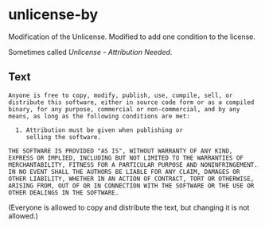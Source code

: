# unlicense-by
Modification of the Unlicense. Modified to add one condition to the license.

Sometimes called *Unlicense - Attribution Needed*.

## Text
```
Anyone is free to copy, modify, publish, use, compile, sell, or
distribute this software, either in source code form or as a compiled
binary, for any purpose, commercial or non-commercial, and by any
means, as long as the following conditions are met:

  1. Attribution must be given when publishing or
     selling the software.

THE SOFTWARE IS PROVIDED "AS IS", WITHOUT WARRANTY OF ANY KIND,
EXPRESS OR IMPLIED, INCLUDING BUT NOT LIMITED TO THE WARRANTIES OF
MERCHANTABILITY, FITNESS FOR A PARTICULAR PURPOSE AND NONINFRINGEMENT.
IN NO EVENT SHALL THE AUTHORS BE LIABLE FOR ANY CLAIM, DAMAGES OR
OTHER LIABILITY, WHETHER IN AN ACTION OF CONTRACT, TORT OR OTHERWISE,
ARISING FROM, OUT OF OR IN CONNECTION WITH THE SOFTWARE OR THE USE OR
OTHER DEALINGS IN THE SOFTWARE.
```

(Everyone is allowed to copy and distribute the text, but changing it is not allowed.)
